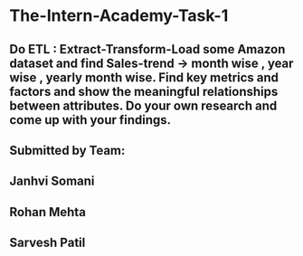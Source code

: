 # The-Intern-Academy-Task-1
## Do ETL : Extract-Transform-Load some Amazon dataset and find Sales-trend -> month wise , year wise , yearly month wise. Find key metrics and factors and show the meaningful relationships between attributes. Do your own research and come up with your findings.
## Submitted by Team:
## Janhvi Somani
## Rohan Mehta
## Sarvesh Patil
